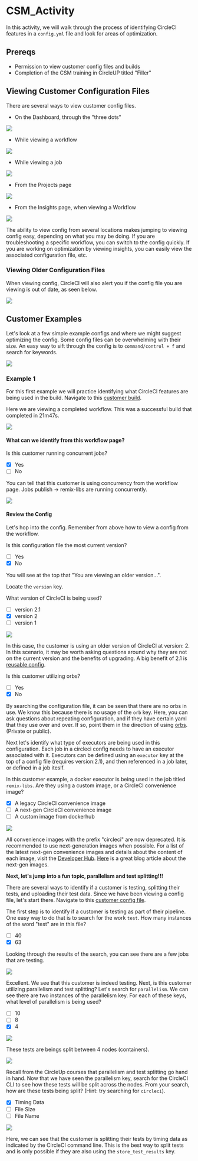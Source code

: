 # CSM_Activity

In this activity, we will walk through the process of identifying CircleCI features in a `config.yml` file and look for areas of optimization. 

## Prereqs 

- Permission to view customer config files and builds
- Completion of the CSM training in CircleUP titled "Filler"

## Viewing Customer Configuration Files 

There are several ways to view customer config files. 

- On the Dashboard, through the "three dots"

<img src="images/configfrompipeline.png">

- While viewing a workflow

<img src="images/configfromworkflow.png">

- While viewing a job

<img src="images/configfromjob.png">

- From the Projects page

<img src="images/configfromprojects.png">

- From the Insights page, when viewing a Workflow
          
<img src="images/configfrominsights.png">

The ability to view config from several locations makes jumping to viewing config easy, depending on what you may be doing. If you are troubleshooting a specific workflow, you can switch to the config quickly. If you are working on optimization by viewing insights, you can easily view the associated configuration file, etc.

### Viewing Older Configuration Files

When viewing config, CircleCI will also alert you if the config file you are viewing is out of date, as seen below. 

<img src="images/olderconfig.png">

## Customer Examples

Let's look at a few simple example configs and where we might suggest optimizing the config. Some config files can be overwhelming with their size. An easy way to sift through the config is to `command/control + f` and search for keywords.

<img src="images/searchconfig.png">

### Example 1

For this first example we will practice identifying what CircleCI features are being used in the build. Navigate to this [customer build](https://app.circleci.com/pipelines/github/ethereum/remix-project/6479/workflows/6951972b-3edf-47ee-9345-45dce4d2f9a6). 

Here we are viewing a completed workflow. This was a successful build that completed in 21m47s. 

<img src="images/buildallsuccess.png">

#### What can we identify from this workflow page? 

Is this customer running concurrent jobs? 

- [x] Yes
- [ ] No 

You can tell that this customer is using concurrency from the workflow page. Jobs publish -> remix-libs are running concurrently. 

<img src="images/concurrentworkflow.png">

#### Review the Config

Let's hop into the config. Remember from above how to view a config from the workflow. 

Is this configuration file the most current version? 

- [ ] Yes
- [x] No

You will see at the top that "You are viewing an older version...".

Locate the `version` key. 

What version of CircleCI is being used? 

- [ ] version 2.1
- [x] version 2
- [ ] version 1

<img src="images/version2example.png">

In this case, the customer is using an older version of CircleCI at version: 2. In this scenario, it may be worth asking questions around why they are not on the current version and the benefits of upgrading. A big benefit of 2.1 is [reusable config](https://circleci.com/docs/2.0/reusing-config/). 

Is this customer utilizing orbs? 

- [ ] Yes
- [x] No

By searching the configuration file, it can be seen that there are no orbs in use. We know this because there is no usage of the `orb` key. Here, you can ask questions about repeating configuration, and if they have certain yaml that they use over and over. If so, point them in the direction of using [orbs](https://circleci.com/developer/orbs). (Private or public). 

Next let's identify what type of executors are being used in this configuration. Each job in a circleci config needs to have an executor associated with it. Executors can be defined using an `executor` key at the top of a config file (requires version:2.1), and then referenced in a job later, or defined in a job iteslf. 

In this customer example, a docker executor is being used in the job titled `remix-libs`. Are they using a custom image, or a CircleCI convenience image? 

- [x] A legacy CircleCI convenience image
- [ ] A next-gen CircleCI convenience image
- [ ] A custom image from dockerhub

<img src="images/legacyimage.png">

All convenience images with the prefix "circleci" are now deprecated. It is recommended to use next-generation images when possible. For a list of the latest next-gen convenience images and details about the content of each image, visit the [Developer Hub](https://circleci.com/developer/). [Here](https://circleci.com/blog/announcing-our-next-generation-convenience-images-smaller-faster-more-deterministic/) is a great blog article about the next-gen images.  

**Next, let's jump into a fun topic, parallelism and test splitting!!!**

There are several ways to identify if a customer is testing, splitting their tests, and uploading their test data. Since we have been viewing a config file, let's start there. Navigate to this [customer config file](https://app.circleci.com/projects/github/maalox/digihaler-flutter/config/?branchName=master&pipelineNumber=12673). 

The first step is to identify if a customer is testing as part of their pipeline. One easy way to do that is to search for the work `test`. How many instances of the word "test" are in this file? 

- [ ] 40
- [x] 63

Looking through the results of the search, you can see there are a few jobs that are testing. 

<img src="images/testjobexample.png">

Excellent. We see that this customer is indeed testing. Next, is this customer utilizing parallelism and test splitting? Let's search for `parallelism`. We can see there are two instances of the parallelism key. For each of these keys, what level of parallelism is being used? 

- [ ] 10
- [ ] 8
- [x] 4

<img src="images/paralevel.png">

These tests are beings split between 4 nodes (containers). 

<img src="images/parallelui.png">

Recall from the CircleUp courses that parallelism and test splitting go hand in hand. Now that we have seen the parallelism key, search for the CircleCI CLI to see how these tests will be split across the nodes. From your search, how are these tests being split? (Hint: try searching for `circleci`).

- [x] Timing Data
- [ ] File Size
- [ ] File Name

<img src="images/splitbytimings.png">

Here, we can see that the customer is splitting their tests by timing data as indicated by the CircleCI command line. This is the best way to split tests and is only possible if they are also using the `store_test_results` key. 
